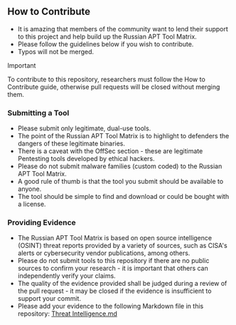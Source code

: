 ## How to Contribute
- It is amazing that members of the community want to lend their support to this project and help build up the Russian APT Tool Matrix.
- Please follow the guidelines below if you wish to contribute.
- Typos will not be merged.

> [!IMPORTANT]
> To contribute to this repository, researchers must follow the How to Contribute guide, otherwise pull requests will be closed without merging them.

### Submitting a Tool
- Please submit only legitimate, dual-use tools.
- The point of the Russian APT Tool Matrix is to highlight to defenders the dangers of these legitimate binaries.
- There is a caveat with the OffSec section - these are legitimate Pentesting tools developed by ethical hackers.
- Please do not submit malware families (custom coded) to the Russian APT Tool Matrix.
- A good rule of thumb is that the tool you submit should be available to anyone.
- The tool should be simple to find and download or could be bought with a license.

### Providing Evidence
- The Russian APT Tool Matrix is based on open source intelligence (OSINT) threat reports provided by a variety of sources, such as CISA's alerts or cybersecurity vendor publications, among others.
- Please do not submit tools to this repository if there are no public sources to confirm your research - it is important that others can independently verify your claims.
- The quality of the evidence provided shall be judged during a review of the pull request - it may be closed if the evidence is insufficient to support your commit.
- Please add your evidence to the following Markdown file in this repository: [Threat Intelligence.md](https://github.com/BushidoUK/Russian-APT-Tool-Matrix/blob/main/Other/ThreatIntelligence.md)
